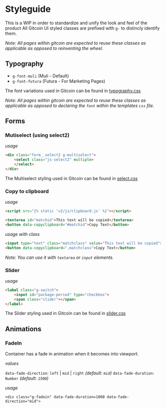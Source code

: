 # Styleguide

This is a WIP in order to standardize and unify the look and feel of the product
All Gitcoin UI styled classes are prefixed with `g-` to distincly identify them.

_Note: All pages within gitcoin are expected to reuse these classes as applicable as opposed to reinventing the wheel._

## Typography

- `g-font-muli` (Muli - Default)
- `g-font-futura` (Futura - For Marketing Pages)

The font variations used in Gitcoin can be found in
[typography.css](https://github.com/gitcoinco/web/blob/master/app/assets/v2/css/lib/typography.css)

_Note: All pages within gitcoin are expected to reuse these classes as applicable as opposed to declaring the `font` within the templates `css` file._

## Forms

### Mutiselect (using select2)

_usage_
```html
<div class="form__select2 g-multiselect">
    <select class="js-select2" multiple>
    </select>
</div>
```

The Multiselect styling used in Gitcoin can be found in
[select.css](https://github.com/gitcoinco/web/blob/master/app/assets/v2/css/forms/select.css)

### Copy to clipboard

_usage_


```html
<script src="{% static 'v2/js/clipboard.js' %}"></script>
```

```html
<textarea id="matchid">This text will be copied</textarea>
<button data-copyclipboard="#matchid">Copy Text</button>
```
_usage with class_
```html
<input type="text" class="matchclass" value="This text will be copied">
<button data-copyclipboard=".matchclass">Copy Text</button>
```
_Note: You can use it with `textarea` or `input` elements._

### Slider

_usage_
```html
<label class="g-switch">
    <input id="package-period" type="checkbox">
    <span class="slider"></span>
</label>
```

The Slider styling used in Gitcoin can be found in
[slider.css](https://github.com/gitcoinco/web/blob/master/app/assets/v2/css/lib/slider.css)


## Animations

### FadeIn

Container has a fade in animation when it becomes into viewport.

_values_

`data-fade-direction`: `left` | `mid` | `right` _(default: `mid`)_
`data-fade-duration`: `Number` _(default: `1500`)_

_usage_

```<div class="g-fadein" data-fade-duration=1000 data-fade-direction="mid">```
